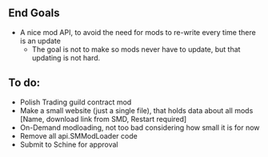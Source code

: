 ## End Goals
 - A nice mod API, to avoid the need for mods to re-write every time there is an update
   - The goal is not to make so mods never have to update, but that updating is not hard.

## To do:
 - Polish Trading guild contract mod
 - Make a small website (just a single file), that holds data about all mods [Name, download link from SMD, Restart required]
 - On-Demand modloading, not too bad considering how small it is for now
 - Remove all api.SMModLoader code
 - Submit to Schine for approval